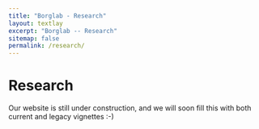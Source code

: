 ```yaml
---
title: "Borglab - Research"
layout: textlay
excerpt: "Borglab -- Research"
sitemap: false
permalink: /research/
---
```


# Research

Our website is still under construction, and we will soon fill this with both current and legacy vignettes :-)

